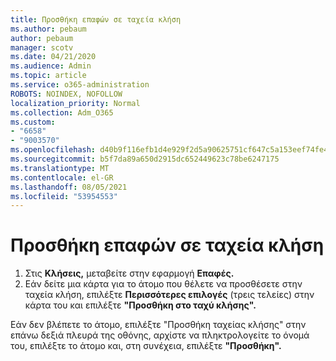 ```yaml
---
title: Προσθήκη επαφών σε ταχεία κλήση
ms.author: pebaum
author: pebaum
manager: scotv
ms.date: 04/21/2020
ms.audience: Admin
ms.topic: article
ms.service: o365-administration
ROBOTS: NOINDEX, NOFOLLOW
localization_priority: Normal
ms.collection: Adm_O365
ms.custom:
- "6658"
- "9003570"
ms.openlocfilehash: d40b9f116efb1d4e929f2d5a90625751cf647c5a153eef74fe49ae09f1202263
ms.sourcegitcommit: b5f7da89a650d2915dc652449623c78be6247175
ms.translationtype: MT
ms.contentlocale: el-GR
ms.lasthandoff: 08/05/2021
ms.locfileid: "53954553"
---
```

# <a name="add-contacts-to-speed-dial"></a>Προσθήκη επαφών σε ταχεία κλήση

1. Στις **Κλήσεις,** μεταβείτε στην εφαρμογή **Επαφές.**
2. Εάν δείτε μια κάρτα για το άτομο που θέλετε να προσθέσετε στην ταχεία κλήση, επιλέξτε **Περισσότερες επιλογές** (τρεις τελείες) στην κάρτα του και επιλέξτε **"Προσθήκη στο ταχύ κλήσης".**

Εάν δεν βλέπετε το άτομο,  επιλέξτε "Προσθήκη ταχείας κλήσης" στην επάνω δεξιά πλευρά της οθόνης, αρχίστε να πληκτρολογείτε το όνομά του, επιλέξτε το άτομο και, στη συνέχεια, επιλέξτε **"Προσθήκη".**
